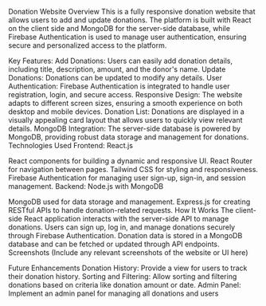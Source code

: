 Donation Website
Overview
This is a fully responsive donation website that allows users to add and update donations. The platform is built with React on the client side and MongoDB for the server-side database, while Firebase Authentication is used to manage user authentication, ensuring secure and personalized access to the platform.

Key Features:
Add Donations: Users can easily add donation details, including title, description, amount, and the donor's name.
Update Donations: Donations can be updated to modify any details.
User Authentication: Firebase Authentication is integrated to handle user registration, login, and secure access.
Responsive Design: The website adapts to different screen sizes, ensuring a smooth experience on both desktop and mobile devices.
Donation List: Donations are displayed in a visually appealing card layout that allows users to quickly view relevant details.
MongoDB Integration: The server-side database is powered by MongoDB, providing robust data storage and management for donations.
Technologies Used
Frontend: React.js

React components for building a dynamic and responsive UI.
React Router for navigation between pages.
Tailwind CSS for styling and responsiveness.
Firebase Authentication for managing user sign-up, sign-in, and session management.
Backend: Node.js with MongoDB

MongoDB used for data storage and management.
Express.js for creating RESTful APIs to handle donation-related requests.
How It Works
The client-side React application interacts with the server-side API to manage donations.
Users can sign up, log in, and manage donations securely through Firebase Authentication.
Donation data is stored in a MongoDB database and can be fetched or updated through API endpoints.
Screenshots
(Include any relevant screenshots of the website or UI here)

Future Enhancements
Donation History: Provide a view for users to track their donation history.
Sorting and Filtering: Allow sorting and filtering donations based on criteria like donation amount or date.
Admin Panel: Implement an admin panel for managing all donations and users